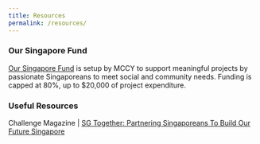 ```yaml
---
title: Resources
permalink: /resources/
---
```


### Our Singapore Fund

[Our Singapore Fund](https://www.sg/oursingaporefund) is setup by MCCY to support meaningful projects by passionate Singaporeans to meet social and community needs. Funding is capped at 80%, up to $20,000 of project expenditure.

### Useful Resources 

Challenge Magazine | [SG Together: Partnering Singaporeans To Build Our Future Singapore](https://www.psd.gov.sg/challenge/ideas/deep-dive/singapore-together-partnering-singaporeans-to-build-our-future-singapore)
